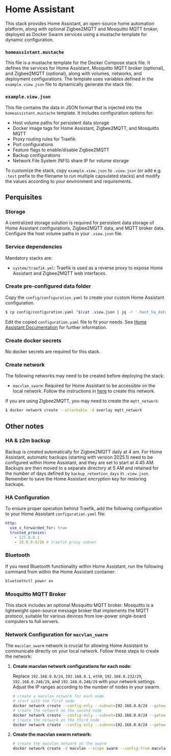 # Home Assistant

This stack provides Home Assistant, an open-source home automation platform, along with optional Zigbee2MQTT and Mosquitto MQTT broker, deployed as Docker Swarm services using a mustache template for dynamic configuration.

### `homeassistant.mustache`

This file is a mustache template for the Docker Compose stack file. It defines the services for Home Assistant, Mosquitto MQTT broker (optional), and Zigbee2MQTT (optional), along with volumes, networks, and deployment configurations. The template uses variables defined in the `example.view.json` file to dynamically generate the stack file.

### `example.view.json`

This file contains the data in JSON format that is injected into the `homeassistant.mustache` template. It includes configuration options for:

- Host volume paths for persistent data storage
- Docker image tags for Home Assistant, Zigbee2MQTT, and Mosquitto MQTT
- Proxy routing rules for Traefik
- Port configurations
- Feature flags to enable/disable Zigbee2MQTT
- Backup configurations
- Network File System (NFS) share IP for volume storage

To customize the stack, copy `example.view.json` to `.view.json` (or add e.g. `.test` prefix to the filename to run multiple capsulated stacks) and modify the values according to your environment and requirements.

## Perquisites

### Storage

A centralized storage solution is required for persistent data storage of Home Assistant configurations, Zigbee2MQTT data, and MQTT broker data. Configure the host volume paths in your `.view.json` file.

### Service dependencies

Mandatory stacks are:

- `system/traefik.yml`: Traefik is used as a reverse proxy to expose Home Assistant and Zigbee2MQTT web interfaces.

### Create pre-configured data folder

Copy the `config/configuration.yaml` to create your custom Home Assistant configuration.

```sh
$ cp config/configuration.yaml "$(cat .view.json | jq -r '.host_ha_data')/configuration.yaml"
```

Edit the copied `configuration.yaml` file to fit your needs. See [Home Assistant Documentation](https://www.home-assistant.io/docs/configuration/) for further information.

### Create docker secrets

No docker secrets are required for this stack.

### Create network

The following networks may need to be created before deploying the stack:

- `macvlan_swarm`: Required for Home Assistant to be accessible on the local network. Follow the instructions in [here](#network-configuration-for-macvlan_swarm) to create this network.

If you are using Zigbee2MQTT, you may need to create the `mqtt_network`:

```sh
$ docker network create --attachable -d overlay mqtt_network
```

## Other notes

### HA & z2m backup

Backup is created automatically for Zigbee2MQTT daily at 4 am. For Home Assistant, automatic backups (starting with version 2025.1) need to be configured within Home Assistant, and they are set to start at 4:45 AM. Backups are then moved to a separate directory at 5 AM and retained for the number of days defined by `backup_retention_days` in `.view.json`. Remember to save the Home Assistant encryption key for restoring backups.

### HA Configuration

To ensure proper operation behind Traefik, add the following configuration to your Home Assistant `configuration.yaml` file:

```yml
http:
  use_x_forwarded_for: true
  trusted_proxies:
    - 127.0.0.1
    - 10.0.0.0/16 # traefik proxy subnet
```

### Bluetooth

If you need Bluetooth functionality within Home Assistant, run the following command from within the Home Assistant container:

```sh
bluetoothctl power on
```

### Mosquitto MQTT Broker

This stack includes an optional Mosquitto MQTT broker. Mosquitto is a lightweight open-source message broker that implements the MQTT protocol, suitable for various devices from low-power single-board computers to full servers.

### Network Configuration for `macvlan_swarm`

The `macvlan_swarm` network is crucial for allowing Home Assistant to communicate directly on your local network. Follow these steps to create the network:

1. **Create macvlan network configurations for each node:**

   Replace `192.168.0.0/24`, `192.168.0.1`, `eth0`, `192.168.0.232/29`, `192.168.0.240/29`, and `192.168.0.248/29` with your network settings. Adjust the IP ranges according to the number of nodes in your swarm.

   ```sh
   # create a macvlan network for each node
   # start with the first node
   docker network create --config-only --subnet=192.168.0.0/24 --gateway=192.168.0.1 -o parent=eth0 --ip-range 192.168.0.232/29 macvlan_local
   # create the network on the second node
   docker network create --config-only --subnet=192.168.0.0/24 --gateway=192.168.0.1 -o parent=eth0 --ip-range 192.168.0.240/29 macvlan_local
   # create the network on the third node
   docker network create --config-only --subnet=192.168.0.0/24 --gateway=192.168.0.1 -o parent=eth0 --ip-range 192.168.0.248/29 macvlan_local
   ```

2. **Create the macvlan swarm network:**

   ```sh
   # create the macvlan network on the swarm
   docker network create -d macvlan --scope swarm --config-from macvlan_local macvlan_swarm
   ```